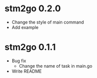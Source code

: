 # stm2go 0.2.0

- Change the style of main command
- Add example

# stm2go 0.1.1

- Bug fix
    - Change the name of task in main.go
- Write README

